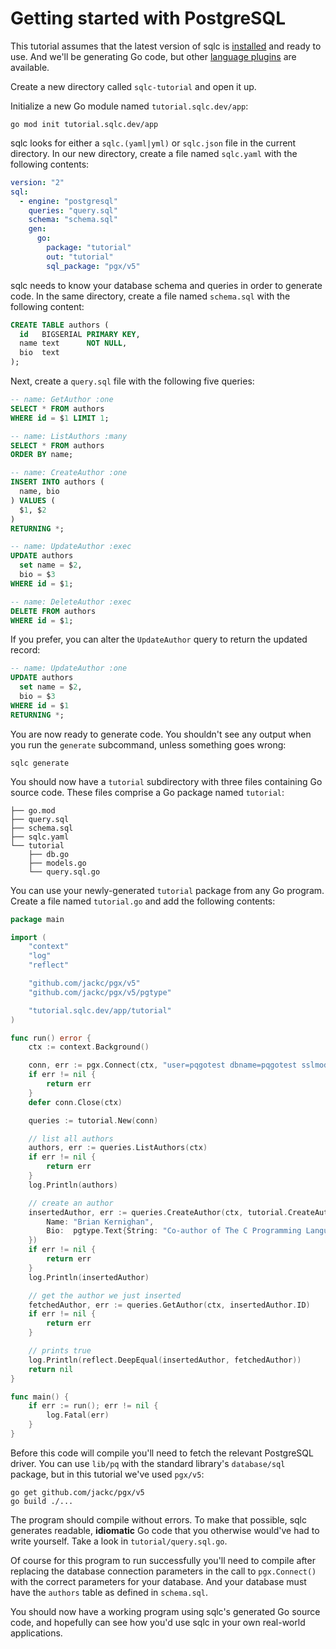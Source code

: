 # Getting started with PostgreSQL

This tutorial assumes that the latest version of sqlc is
[installed](../overview/install.md) and ready to use. And we'll
be generating Go code, but other
[language plugins](../reference/language-support.rst) are available.

Create a new directory called `sqlc-tutorial` and open it up.

Initialize a new Go module named `tutorial.sqlc.dev/app`:

```shell
go mod init tutorial.sqlc.dev/app
```

sqlc looks for either a `sqlc.(yaml|yml)` or `sqlc.json` file in the current
directory. In our new directory, create a file named `sqlc.yaml` with the
following contents:

```yaml
version: "2"
sql:
  - engine: "postgresql"
    queries: "query.sql"
    schema: "schema.sql"
    gen:
      go:
        package: "tutorial"
        out: "tutorial"
        sql_package: "pgx/v5"
```

sqlc needs to know your database schema and queries in order to generate code.
In the same directory, create a file named `schema.sql` with the following
content:

```sql
CREATE TABLE authors (
  id   BIGSERIAL PRIMARY KEY,
  name text      NOT NULL,
  bio  text
);
```

Next, create a `query.sql` file with the following five queries:

```sql
-- name: GetAuthor :one
SELECT * FROM authors
WHERE id = $1 LIMIT 1;

-- name: ListAuthors :many
SELECT * FROM authors
ORDER BY name;

-- name: CreateAuthor :one
INSERT INTO authors (
  name, bio
) VALUES (
  $1, $2
)
RETURNING *;

-- name: UpdateAuthor :exec
UPDATE authors
  set name = $2,
  bio = $3
WHERE id = $1;

-- name: DeleteAuthor :exec
DELETE FROM authors
WHERE id = $1;
```

If you prefer, you can alter the `UpdateAuthor` query to return the updated
record:

```sql
-- name: UpdateAuthor :one
UPDATE authors
  set name = $2,
  bio = $3
WHERE id = $1
RETURNING *;
```

You are now ready to generate code. You shouldn't see any output when you run
the `generate` subcommand, unless something goes wrong:

```shell
sqlc generate
```

You should now have a `tutorial` subdirectory with three files containing Go
source code. These files comprise a Go package named `tutorial`:

```
├── go.mod
├── query.sql
├── schema.sql
├── sqlc.yaml
└── tutorial
    ├── db.go
    ├── models.go
    └── query.sql.go
```

You can use your newly-generated `tutorial` package from any Go program.
Create a file named `tutorial.go` and add the following contents:

```go
package main

import (
	"context"
	"log"
	"reflect"

	"github.com/jackc/pgx/v5"
	"github.com/jackc/pgx/v5/pgtype"

	"tutorial.sqlc.dev/app/tutorial"
)

func run() error {
	ctx := context.Background()

	conn, err := pgx.Connect(ctx, "user=pqgotest dbname=pqgotest sslmode=verify-full")
	if err != nil {
		return err
	}
	defer conn.Close(ctx)

	queries := tutorial.New(conn)

	// list all authors
	authors, err := queries.ListAuthors(ctx)
	if err != nil {
		return err
	}
	log.Println(authors)

	// create an author
	insertedAuthor, err := queries.CreateAuthor(ctx, tutorial.CreateAuthorParams{
		Name: "Brian Kernighan",
		Bio:  pgtype.Text{String: "Co-author of The C Programming Language and The Go Programming Language", Valid: true},
	})
	if err != nil {
		return err
	}
	log.Println(insertedAuthor)

	// get the author we just inserted
	fetchedAuthor, err := queries.GetAuthor(ctx, insertedAuthor.ID)
	if err != nil {
		return err
	}

	// prints true
	log.Println(reflect.DeepEqual(insertedAuthor, fetchedAuthor))
	return nil
}

func main() {
	if err := run(); err != nil {
		log.Fatal(err)
	}
}
```

Before this code will compile you'll need to fetch the relevant PostgreSQL
driver. You can use `lib/pq` with the standard library's `database/sql`
package, but in this tutorial we've used `pgx/v5`:

```shell
go get github.com/jackc/pgx/v5
go build ./...
```

The program should compile without errors. To make that possible, sqlc generates
readable, **idiomatic** Go code that you otherwise would've had to write
yourself. Take a look in `tutorial/query.sql.go`.

Of course for this program to run successfully you'll need
to compile after replacing the database connection parameters in the call to
`pgx.Connect()` with the correct parameters for your database. And your
database must have the `authors` table as defined in `schema.sql`.

You should now have a working program using sqlc's generated Go source code,
and hopefully can see how you'd use sqlc in your own real-world applications.
